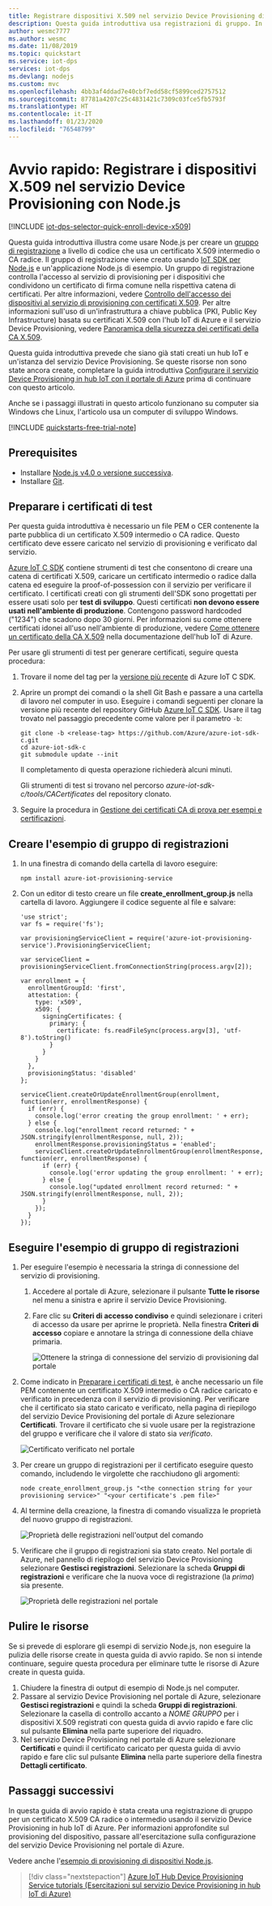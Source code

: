```yaml
---
title: Registrare dispositivi X.509 nel servizio Device Provisioning di Azure con Node.js
description: Questa guida introduttiva usa registrazioni di gruppo. In questa guida di avvio rapido verrà eseguita la registrazione dei dispositivi X.509 nel servizio Device Provisioning in hub IoT di Azure con l'SDK per servizi Node.js.
author: wesmc7777
ms.author: wesmc
ms.date: 11/08/2019
ms.topic: quickstart
ms.service: iot-dps
services: iot-dps
ms.devlang: nodejs
ms.custom: mvc
ms.openlocfilehash: 4bb3af4ddad7e40cbf7edd58cf5899ced2757512
ms.sourcegitcommit: 87781a4207c25c4831421c7309c03fce5fb5793f
ms.translationtype: HT
ms.contentlocale: it-IT
ms.lasthandoff: 01/23/2020
ms.locfileid: "76548799"
---
```

# <a name="quickstart-enroll-x509-devices-to-the-device-provisioning-service-using-nodejs"></a>Avvio rapido: Registrare i dispositivi X.509 nel servizio Device Provisioning con Node.js

[!INCLUDE [iot-dps-selector-quick-enroll-device-x509](../../includes/iot-dps-selector-quick-enroll-device-x509.md)]

Questa guida introduttiva illustra come usare Node.js per creare un [gruppo di registrazione](concepts-service.md#enrollment-group) a livello di codice che usa un certificato X.509 intermedio o CA radice. Il gruppo di registrazione viene creato usando [IoT SDK per Node.js](https://github.com/Azure/azure-iot-sdk-node) e un'applicazione Node.js di esempio. Un gruppo di registrazione controlla l'accesso al servizio di provisioning per i dispositivi che condividono un certificato di firma comune nella rispettiva catena di certificati. Per altre informazioni, vedere [Controllo dell'accesso dei dispositivi al servizio di provisioning con certificati X.509](./concepts-security.md#controlling-device-access-to-the-provisioning-service-with-x509-certificates). Per altre informazioni sull'uso di un'infrastruttura a chiave pubblica (PKI, Public Key Infrastructure) basata su certificati X.509 con l'hub IoT di Azure e il servizio Device Provisioning, vedere [Panoramica della sicurezza dei certificati della CA X.509](https://docs.microsoft.com/azure/iot-hub/iot-hub-x509ca-overview). 

Questa guida introduttiva prevede che siano già stati creati un hub IoT e un'istanza del servizio Device Provisioning. Se queste risorse non sono state ancora create, completare la guida introduttiva [Configurare il servizio Device Provisioning in hub IoT con il portale di Azure](./quick-setup-auto-provision.md) prima di continuare con questo articolo.

Anche se i passaggi illustrati in questo articolo funzionano su computer sia Windows che Linux, l'articolo usa un computer di sviluppo Windows.

[!INCLUDE [quickstarts-free-trial-note](../../includes/quickstarts-free-trial-note.md)]


## <a name="prerequisites"></a>Prerequisites

- Installare [Node.js v4.0 o versione successiva](https://nodejs.org).
- Installare [Git](https://git-scm.com/download/).


## <a name="prepare-test-certificates"></a>Preparare i certificati di test

Per questa guida introduttiva è necessario un file PEM o CER contenente la parte pubblica di un certificato X.509 intermedio o CA radice. Questo certificato deve essere caricato nel servizio di provisioning e verificato dal servizio. 

[Azure IoT C SDK](https://github.com/Azure/azure-iot-sdk-c) contiene strumenti di test che consentono di creare una catena di certificati X.509, caricare un certificato intermedio o radice dalla catena ed eseguire la proof-of-possession con il servizio per verificare il certificato. I certificati creati con gli strumenti dell'SDK sono progettati per essere usati solo per **test di sviluppo**. Questi certificati **non devono essere usati nell'ambiente di produzione**. Contengono password hardcoded ("1234") che scadono dopo 30 giorni. Per informazioni su come ottenere certificati idonei all'uso nell'ambiente di produzione, vedere [Come ottenere un certificato della CA X.509](https://docs.microsoft.com/azure/iot-hub/iot-hub-x509ca-overview#how-to-get-an-x509-ca-certificate) nella documentazione dell'hub IoT di Azure.

Per usare gli strumenti di test per generare certificati, seguire questa procedura:
 
1. Trovare il nome del tag per la [versione più recente](https://github.com/Azure/azure-iot-sdk-c/releases/latest) di Azure IoT C SDK.

2. Aprire un prompt dei comandi o la shell Git Bash e passare a una cartella di lavoro nel computer in uso. Eseguire i comandi seguenti per clonare la versione più recente del repository GitHub [Azure IoT C SDK](https://github.com/Azure/azure-iot-sdk-c). Usare il tag trovato nel passaggio precedente come valore per il parametro `-b`:

    ```cmd/sh
    git clone -b <release-tag> https://github.com/Azure/azure-iot-sdk-c.git
    cd azure-iot-sdk-c
    git submodule update --init
    ```

    Il completamento di questa operazione richiederà alcuni minuti.

   Gli strumenti di test si trovano nel percorso *azure-iot-sdk-c/tools/CACertificates* del repository clonato.

3. Seguire la procedura in [Gestione dei certificati CA di prova per esempi e certificazioni](https://github.com/Azure/azure-iot-sdk-c/blob/master/tools/CACertificates/CACertificateOverview.md). 



## <a name="create-the-enrollment-group-sample"></a>Creare l'esempio di gruppo di registrazioni 

 
1. In una finestra di comando della cartella di lavoro eseguire:
  
     ```cmd\sh
     npm install azure-iot-provisioning-service
     ```  

2. Con un editor di testo creare un file **create_enrollment_group.js** nella cartella di lavoro. Aggiungere il codice seguente al file e salvare:

    ```
    'use strict';
    var fs = require('fs');

    var provisioningServiceClient = require('azure-iot-provisioning-service').ProvisioningServiceClient;

    var serviceClient = provisioningServiceClient.fromConnectionString(process.argv[2]);

    var enrollment = {
      enrollmentGroupId: 'first',
      attestation: {
        type: 'x509',
        x509: {
          signingCertificates: {
            primary: {
              certificate: fs.readFileSync(process.argv[3], 'utf-8').toString()
            }
          }
        }
      },
      provisioningStatus: 'disabled'
    };

    serviceClient.createOrUpdateEnrollmentGroup(enrollment, function(err, enrollmentResponse) {
      if (err) {
        console.log('error creating the group enrollment: ' + err);
      } else {
        console.log("enrollment record returned: " + JSON.stringify(enrollmentResponse, null, 2));
        enrollmentResponse.provisioningStatus = 'enabled';
        serviceClient.createOrUpdateEnrollmentGroup(enrollmentResponse, function(err, enrollmentResponse) {
          if (err) {
            console.log('error updating the group enrollment: ' + err);
          } else {
            console.log("updated enrollment record returned: " + JSON.stringify(enrollmentResponse, null, 2));
          }
        });
      }
    });
    ```

## <a name="run-the-enrollment-group-sample"></a>Eseguire l'esempio di gruppo di registrazioni
 
1. Per eseguire l'esempio è necessaria la stringa di connessione del servizio di provisioning. 
    1. Accedere al portale di Azure, selezionare il pulsante **Tutte le risorse** nel menu a sinistra e aprire il servizio Device Provisioning. 
    2. Fare clic su **Criteri di accesso condiviso** e quindi selezionare i criteri di accesso da usare per aprirne le proprietà. Nella finestra **Criteri di accesso** copiare e annotare la stringa di connessione della chiave primaria. 

       ![Ottenere la stringa di connessione del servizio di provisioning dal portale](./media/quick-enroll-device-x509-node/get-service-connection-string.png) 


3. Come indicato in [Preparare i certificati di test](quick-enroll-device-x509-node.md#prepare-test-certificates), è anche necessario un file PEM contenente un certificato X.509 intermedio o CA radice caricato e verificato in precedenza con il servizio di provisioning. Per verificare che il certificato sia stato caricato e verificato, nella pagina di riepilogo del servizio Device Provisioning del portale di Azure selezionare **Certificati**. Trovare il certificato che si vuole usare per la registrazione del gruppo e verificare che il valore di stato sia *verificato*.

    ![Certificato verificato nel portale](./media/quick-enroll-device-x509-node/verify-certificate.png) 

1. Per creare un gruppo di registrazioni per il certificato eseguire questo comando, includendo le virgolette che racchiudono gli argomenti:
 
     ```cmd\sh
     node create_enrollment_group.js "<the connection string for your provisioning service>" "<your certificate's .pem file>"
     ```
 
3. Al termine della creazione, la finestra di comando visualizza le proprietà del nuovo gruppo di registrazioni.

    ![Proprietà delle registrazioni nell'output del comando](./media/quick-enroll-device-x509-node/sample-output.png) 

4. Verificare che il gruppo di registrazioni sia stato creato. Nel portale di Azure, nel pannello di riepilogo del servizio Device Provisioning selezionare **Gestisci registrazioni**. Selezionare la scheda **Gruppi di registrazioni** e verificare che la nuova voce di registrazione (la *prima*) sia presente.

    ![Proprietà delle registrazioni nel portale](./media/quick-enroll-device-x509-node/verify-enrollment-portal.png) 
 
## <a name="clean-up-resources"></a>Pulire le risorse
Se si prevede di esplorare gli esempi di servizio Node.js, non eseguire la pulizia delle risorse create in questa guida di avvio rapido. Se non si intende continuare, seguire questa procedura per eliminare tutte le risorse di Azure create in questa guida.
 
1. Chiudere la finestra di output di esempio di Node.js nel computer.
2. Passare al servizio Device Provisioning nel portale di Azure, selezionare **Gestisci registrazioni** e quindi la scheda **Gruppi di registrazioni**. Selezionare la casella di controllo accanto a *NOME GRUPPO* per i dispositivi X.509 registrati con questa guida di avvio rapido e fare clic sul pulsante **Elimina** nella parte superiore del riquadro.    
3. Nel servizio Device Provisioning nel portale di Azure selezionare **Certificati** e quindi il certificato caricato per questa guida di avvio rapido e fare clic sul pulsante **Elimina** nella parte superiore della finestra **Dettagli certificato**.  
 
## <a name="next-steps"></a>Passaggi successivi

In questa guida di avvio rapido è stata creata una registrazione di gruppo per un certificato X.509 CA radice o intermedio usando il servizio Device Provisioning in hub IoT di Azure. Per informazioni approfondite sul provisioning del dispositivo, passare all'esercitazione sulla configurazione del servizio Device Provisioning nel portale di Azure. 

Vedere anche l'[esempio di provisioning di dispositivi Node.js](https://github.com/Azure/azure-iot-sdk-node/tree/master/provisioning/device/samples).
 
> [!div class="nextstepaction"]
> [Azure IoT Hub Device Provisioning Service tutorials (Esercitazioni sul servizio Device Provisioning in hub IoT di Azure)](./tutorial-set-up-cloud.md)
